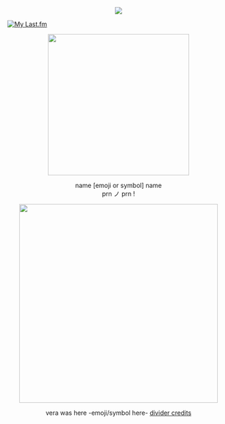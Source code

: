 <p align="center"> <img src="https://komarev.com/ghpvc/?username=sleeptokens&label=type_whatever_here&style=plastic&color=6eebee" </p>

[![My Last.fm](https://lastfm-recently-played.vercel.app/api?user=marthluvr666&count=1&show_user=header&header_size=normal_stats_only&loved=true&loved_style=2&width=1000)](https://www.last.fm/user/marthluvr666)

<p align="center"> <img src="https://i.postimg.cc/VNsQKWRZ/rohan.png" width="320" </p> 

 <p align="center"> name [emoji or symbol] name <br> prn ノ prn !

 <p align="center"> <img src="https://i.postimg.cc/x83XVPwJ/nene.png" width="450" </p>

 <div align="center">

vera was here -emoji/symbol here- [divider credits](https://www.tumblr.com/luigraphics/742500122247806976/minecraft-themed-banner-masks-if-you-like-or-use?source=share)
